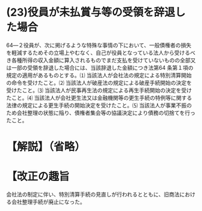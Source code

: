 # (23)役員が未払賞与等の受領を辞退した場合

64―２役員が、次に掲げるような特殊な事情の下において、一般債権者の損失を軽減するためその立場上やむなく、自己が役員となっている法人から受けるべき各種所得の収入金額に算入されるものでまだ支払を受けていないものの全部又は一部の受領を辞退した場合には、当該辞退した金額につき法第64 条第１項の規定の適用があるものとする。⑴ 当該法人が会社法の規定による特別清算開始の命令を受けたこと。⑵ 当該法人が破産法の規定による破産手続開始の決定を受けたこと。⑶ 当該法人が民事再生法の規定による再生手続開始の決定を受けたこと。⑷ 当該法人が会社更生法又は金融機関等の更生手続の特例等に関する法律の規定による更生手続の開始決定を受けたこと。⑸ 当該法人が事業不振のため会社整理の状態に陥り、債権者集会等の協議決定により債務の切捨てを行ったこと。

# 【解説】（省略）

# 【改正の趣旨

会社法の制定に伴い、特別清算手続の見直しが行われるとともに、旧商法における会社整理手続が廃止になった。